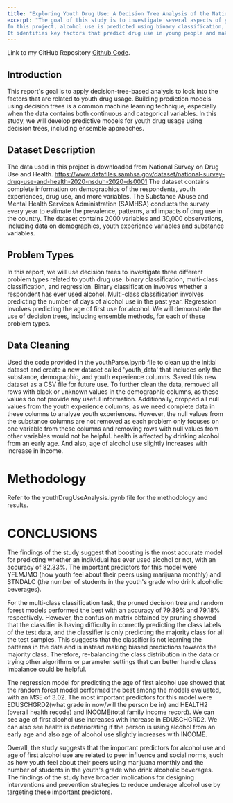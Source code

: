 ```yaml
---
title: "Exploring Youth Drug Use: A Decision Tree Analysis of the National Survey on Drug Use and Health"
excerpt: "The goal of this study is to investigate several aspects of youth drug use using data collected by the National Survey on Drug Use and Health. Using ensemble methods and decision trees, the findings are interpreted. 
In this project, alcohol use is predicted using binary classification, frequency of alcohol use in the previous year is predicted using multi-class classification, and estimated age of first alcohol use is predicted using regression. 
It identifies key factors that predict drug use in young people and makes suggestions about how to potentially improve preventive strategies."
---
```


Link to my GitHub Repository [Github Code](https://github.com/Likhitha-Veganti/data-science-projects/tree/main/Youth%20Drug%20Use%20Analysis).

## Introduction
This report's goal is to apply decision-tree-based analysis to look into the factors that are related to youth drug usage. 
Building prediction models using decision trees is a common machine learning technique, especially when the data contains both continuous and categorical variables. 
In this study, we will develop predictive models for youth drug usage using decision trees, including ensemble approaches.

## Dataset Description
The data used in this project is downloaded from National Survey on Drug Use and Health. https://www.datafiles.samhsa.gov/dataset/national-survey-drug-use-and-health-2020-nsduh-2020-ds0001
The dataset contains complete information on demographics of the respondents, youth experiences, drug use, and more variables. 
The Substance Abuse and Mental Health Services Administration (SAMHSA) conducts the survey every year to estimate the prevalence, patterns, and impacts of drug use in the country. 
The dataset contains 2000 variables and 30,000 observations, including data on demographics, youth experience variables and substance variables.

## Problem Types
In this report, we will use decision trees to investigate three different problem types related to youth drug use: binary classification, multi-class classification, and regression. 
Binary classification involves whether a respondent has ever used alcohol. 
Multi-class classification involves predicting the number of days of alcohol use in the past year. 
Regression involves predicting the age of first use for alcohol. 
We will demonstrate the use of decision trees, including ensemble methods, for each of these problem types.

## Data Cleaning
Used the code provided in the youthParse.ipynb file to clean up the initial dataset and create a new dataset called 'youth_data' that includes only the substance, demographic, and youth experience columns. 
Saved this new dataset as a CSV file for future use.
To further clean the data, removed all rows with black or unknown values in the demographic columns, as these values do not provide any useful information. 
Additionally, dropped all null values from the youth experience columns, as we need complete data in these columns to analyze youth experiences.
However, the null values from the substance columns are not removed as each problem only focuses on one variable from these columns and removing rows with null values from other variables would not be helpful.
health is affected by drinking alcohol from an early age. And also, age of alcohol use slightly
increases with increase in Income.

# Methodology
Refer to the youthDrugUseAnalysis.ipynb file for the methodology and results.

# CONCLUSIONS
The findings of the study suggest that boosting is the most accurate model for predicting whether an individual has ever used alcohol or not, with an accuracy of 82.33%. The important predictors for this model were YFLMJMO (how youth feel about their peers using marijuana
monthly) and STNDALC (the number of students in the youth's grade who drink alcoholic beverages).

For the multi-class classification task, the pruned decision tree and random forest models performed the best with an accuracy of 79.39% and 79.18% respectively. However, the confusion matrix obtained by pruning showed that the classifier is having difficulty in correctly
predicting the class labels of the test data, and the classifier is only predicting the majority class for all the test samples. 
This suggests that the classifier is not learning the patterns in the data and is instead making biased predictions towards the majority class. 
Therefore, re-balancing the class distribution in the data or trying other algorithms or parameter settings that can better handle class imbalance could be helpful.

The regression model for predicting the age of first alcohol use showed that the random forest model performed the best among the models evaluated, with an MSE of 3.02. 
The most important predictors for this model were EDUSCHGRD2(what grade in now/will the person be in) and HEALTH2 (overall health recode) and INCOME(total family income record). 
We can see age of first alcohol use increases with increase in EDUSCHGRD2. 
We can also see health is deteriorating if the person is using alcohol from an early age and also age of alcohol use slightly increases with INCOME.

Overall, the study suggests that the important predictors for alcohol use and age of first alcohol use are related to peer influence and social norms, such as how youth feel about their peers using marijuana monthly and the number of students in the youth's grade who drink alcoholic
beverages. The findings of the study have broader implications for designing interventions and prevention strategies to reduce underage alcohol use by targeting these important predictors.
